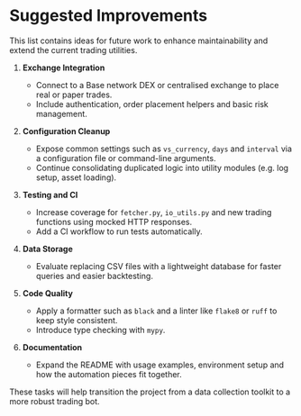 # Suggested Improvements

This list contains ideas for future work to enhance maintainability and extend the current trading utilities.

1. **Exchange Integration**
   - Connect to a Base network DEX or centralised exchange to place real or paper trades.
   - Include authentication, order placement helpers and basic risk management.

2. **Configuration Cleanup**
   - Expose common settings such as `vs_currency`, `days` and `interval` via a configuration file or command-line arguments.
   - Continue consolidating duplicated logic into utility modules (e.g. log setup, asset loading).

3. **Testing and CI**
   - Increase coverage for `fetcher.py`, `io_utils.py` and new trading functions using mocked HTTP responses.
   - Add a CI workflow to run tests automatically.

4. **Data Storage**
   - Evaluate replacing CSV files with a lightweight database for faster queries and easier backtesting.

5. **Code Quality**
   - Apply a formatter such as `black` and a linter like `flake8` or `ruff` to keep style consistent.
   - Introduce type checking with `mypy`.

6. **Documentation**
   - Expand the README with usage examples, environment setup and how the automation pieces fit together.

These tasks will help transition the project from a data collection toolkit to a more robust trading bot.
